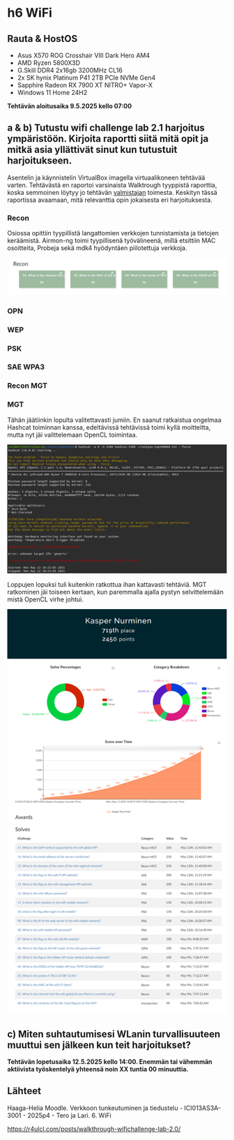 #  h6 WiFi

## Rauta & HostOS

- Asus X570 ROG Crosshair VIII Dark Hero AM4
- AMD Ryzen 5800X3D
- G.Skill DDR4 2x16gb 3200MHz CL16
- 2x SK hynix Platinum P41 2TB PCIe NVMe Gen4
- Sapphire Radeon RX 7900 XT NITRO+ Vapor-X
- Windows 11 Home 24H2

**Tehtävän aloitusaika 9.5.2025 kello 07:00**

## a & b) Tutustu wifi challenge lab 2.1 harjoitus ympäristöön. Kirjoita raportti siitä mitä opit ja mitkä asia yllättivät sinut kun tutustuit harjoitukseen.
Asentelin ja käynnistelin VirtualBox imagella virtuaalikoneen tehtävää varten. Tehtävästä en raportoi varsinaista Walktrough tyyppistä raporttia, koska semmoinen löytyy jo tehtävän [valmistajan](https://r4ulcl.com/posts/walkthrough-wifichallenge-lab-2.0/) toimesta. Keskityn tässä raportissa avaamaan, mitä relevanttia opin jokaisesta eri harjoituksesta.

### Recon
Osiossa opittiin tyypillistä langattomien verkkojen tunnistamista ja tietojen keräämistä. Airmon-ng toimi tyypillisenä työvälineenä, millä etsittiin MAC osoitteita, Probeja sekä mdk4 hyödyntäen piilotettuja verkkoja. 

![K4](4.png)

### OPN


### WEP

### PSK

### SAE WPA3

### Recon MGT

### MGT
Tähän jäätiinkin lopulta valitettavasti jumiin. En saanut ratkaistua ongelmaa Hashcat toiminnan kanssa, edeltävissä tehtävissä toimi kyllä moitteitta, mutta nyt jäi valittelemaan OpenCL toimintaa.

![K1](1.png)

Loppujen lopuksi tuli kuitenkin ratkottua ihan kattavasti tehtäviä. MGT ratkominen jäi toiseen kertaan, kun paremmalla ajalla pystyn selvittelemään mistä OpenCL virhe johtui.

![K2](2.png)

## c) Miten suhtautumisesi WLanin turvallisuuteen muuttui sen jälkeen kun teit harjoitukset?

**Tehtävän lopetusaika 12.5.2025 kello 14:00. Enemmän tai vähemmän aktiivista työskentelyä yhteensä noin XX tuntia 00 minuuttia.**

## Lähteet
Haaga-Helia Moodle. Verkkoon tunkeutuminen ja tiedustelu - ICI013AS3A-3001 - 2025p4 - Tero ja Lari. 6. WiFi

https://r4ulcl.com/posts/walkthrough-wifichallenge-lab-2.0/
